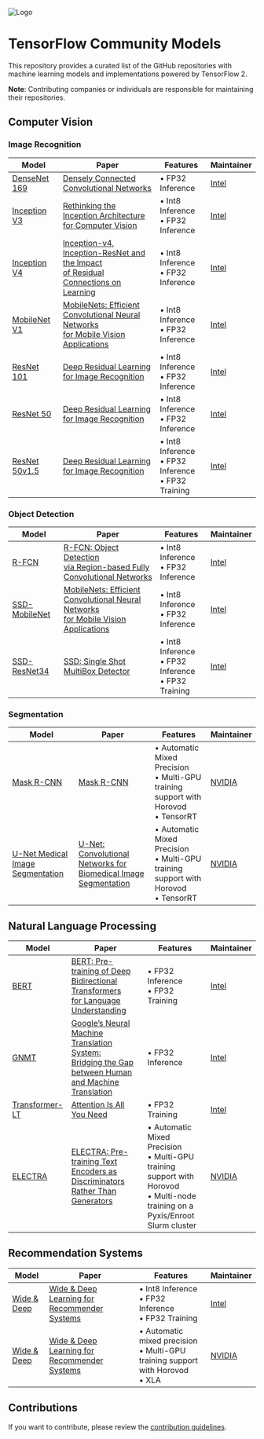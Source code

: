 ![Logo](https://storage.googleapis.com/model_garden_artifacts/TF_Model_Garden.png)

# TensorFlow Community Models

This repository provides a curated list of the GitHub repositories with machine learning models and implementations powered by TensorFlow 2.

**Note**: Contributing companies or individuals are responsible for maintaining their repositories.

## Computer Vision

### Image Recognition

| Model | Paper | Features | Maintainer |
|-------|-------|----------|------------|
| [DenseNet 169](https://github.com/IntelAI/models/tree/master/benchmarks/image_recognition/tensorflow/densenet169) | [Densely Connected Convolutional Networks](https://arxiv.org/pdf/1608.06993) | • FP32 Inference | [Intel](https://github.com/IntelAI) |
| [Inception V3](https://github.com/IntelAI/models/tree/master/benchmarks/image_recognition/tensorflow/inceptionv3) | [Rethinking the Inception Architecture<br/>for Computer Vision](https://arxiv.org/pdf/1512.00567.pdf) | • Int8 Inference<br/>• FP32 Inference | [Intel](https://github.com/IntelAI) |
| [Inception V4](https://github.com/IntelAI/models/tree/master/benchmarks/image_recognition/tensorflow/inceptionv4) | [Inception-v4, Inception-ResNet and the Impact<br/>of Residual Connections on Learning](https://arxiv.org/pdf/1602.07261) | • Int8 Inference<br/>• FP32 Inference | [Intel](https://github.com/IntelAI) |
| [MobileNet V1](https://github.com/IntelAI/models/tree/master/benchmarks/image_recognition/tensorflow/mobilenet_v1) | [MobileNets: Efficient Convolutional Neural Networks<br/>for Mobile Vision Applications](https://arxiv.org/pdf/1704.04861) | • Int8 Inference<br/>• FP32 Inference | [Intel](https://github.com/IntelAI) |
| [ResNet 101](https://github.com/IntelAI/models/tree/master/benchmarks/image_recognition/tensorflow/resnet101) | [Deep Residual Learning for Image Recognition](https://arxiv.org/pdf/1512.03385) | • Int8 Inference<br/>• FP32 Inference | [Intel](https://github.com/IntelAI) |
| [ResNet 50](https://github.com/IntelAI/models/tree/master/benchmarks/image_recognition/tensorflow/resnet50) | [Deep Residual Learning for Image Recognition](https://arxiv.org/pdf/1512.03385) | • Int8 Inference<br/>• FP32 Inference | [Intel](https://github.com/IntelAI) |
| [ResNet 50v1.5](https://github.com/IntelAI/models/tree/master/benchmarks/image_recognition/tensorflow/resnet50v1_5) | [Deep Residual Learning for Image Recognition](https://arxiv.org/pdf/1512.03385) | • Int8 Inference<br/>• FP32 Inference<br/>• FP32 Training | [Intel](https://github.com/IntelAI) |

### Object Detection

| Model | Paper | Features | Maintainer |
|-------|-------|----------|------------|
| [R-FCN](https://github.com/IntelAI/models/tree/master/benchmarks/object_detection/tensorflow/rfcn) | [R-FCN: Object Detection<br/>via Region-based Fully Convolutional Networks](https://arxiv.org/pdf/1605.06409) | • Int8 Inference<br/>• FP32 Inference | [Intel](https://github.com/IntelAI) |
| [SSD-MobileNet](https://github.com/IntelAI/models/tree/master/benchmarks/object_detection/tensorflow/ssd-mobilenet) | [MobileNets: Efficient Convolutional Neural Networks<br/>for Mobile Vision Applications](https://arxiv.org/pdf/1704.04861) | • Int8 Inference<br/>• FP32 Inference | [Intel](https://github.com/IntelAI) |
| [SSD-ResNet34](https://github.com/IntelAI/models/tree/master/benchmarks/object_detection/tensorflow/ssd-resnet34) | [SSD: Single Shot MultiBox Detector](https://arxiv.org/pdf/1512.02325) | • Int8 Inference<br/>• FP32 Inference<br/>• FP32 Training | [Intel](https://github.com/IntelAI) |

### Segmentation

| Model | Paper | Features | Maintainer |
|-------|-------|----------|------------|
| [Mask R-CNN](https://github.com/NVIDIA/DeepLearningExamples/tree/master/TensorFlow2/Segmentation/MaskRCNN) | [Mask R-CNN](https://arxiv.org/abs/1703.06870) | • Automatic Mixed Precision<br/>• Multi-GPU training support with Horovod<br/>• TensorRT | [NVIDIA](https://github.com/NVIDIA) |
| [U-Net Medical Image Segmentation](https://github.com/NVIDIA/DeepLearningExamples/tree/master/TensorFlow2/Segmentation/UNet_Medical) | [U-Net: Convolutional Networks for Biomedical Image Segmentation](https://arxiv.org/abs/1505.04597) | • Automatic Mixed Precision<br/>• Multi-GPU training support with Horovod<br/>• TensorRT | [NVIDIA](https://github.com/NVIDIA) |

## Natural Language Processing

| Model | Paper | Features | Maintainer |
|-------|-------|----------|------------|
| [BERT](https://github.com/IntelAI/models/tree/master/benchmarks/language_modeling/tensorflow/bert_large) | [BERT: Pre-training of Deep Bidirectional Transformers<br/>for Language Understanding](https://arxiv.org/pdf/1810.04805) | • FP32 Inference<br/>• FP32 Training | [Intel](https://github.com/IntelAI) |
| [GNMT](https://github.com/IntelAI/models/tree/master/benchmarks/language_translation/tensorflow/mlperf_gnmt) | [Google’s Neural Machine Translation System:<br/>Bridging the Gap between Human and Machine Translation](https://arxiv.org/pdf/1609.08144) | • FP32 Inference | [Intel](https://github.com/IntelAI) |
| [Transformer-LT](https://github.com/IntelAI/models/tree/master/benchmarks/language_translation/tensorflow/transformer_mlperf) | [Attention Is All You Need](https://arxiv.org/pdf/1706.03762) | • FP32 Training | [Intel](https://github.com/IntelAI) |
| [ELECTRA](https://github.com/NVIDIA/DeepLearningExamples/tree/master/TensorFlow2/LanguageModeling/ELECTRA) | [ELECTRA: Pre-training Text Encoders as Discriminators Rather Than Generators](https://openreview.net/forum?id=r1xMH1BtvB) | • Automatic Mixed Precision<br/>• Multi-GPU training support with Horovod<br/>• Multi-node training on a Pyxis/Enroot Slurm cluster | [NVIDIA](https://github.com/NVIDIA) |

## Recommendation Systems

| Model | Paper | Features | Maintainer |
|-------|-------|----------|------------|
| [Wide & Deep](https://github.com/IntelAI/models/tree/master/benchmarks/recommendation/tensorflow/wide_deep_large_ds) | [Wide & Deep Learning for Recommender Systems](https://arxiv.org/pdf/1606.07792) | • Int8 Inference<br/>• FP32 Inference<br/>• FP32 Training | [Intel](https://github.com/IntelAI) |
| [Wide & Deep](https://github.com/NVIDIA/DeepLearningExamples/tree/master/TensorFlow2/Recommendation/WideAndDeep) | [Wide & Deep Learning for Recommender Systems](https://arxiv.org/pdf/1606.07792) | • Automatic mixed precision<br/>• Multi-GPU training support with Horovod<br/>• XLA | [NVIDIA](https://github.com/NVIDIA) |

## Contributions

If you want to contribute, please review the [contribution guidelines](https://github.com/tensorflow/models/wiki/How-to-contribute).
